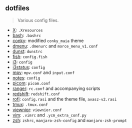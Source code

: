 ## dotfiles
> Various config files.

- [X](X): `.Xresources` 
- [bash](bash): `.bashrc` 
- [conky](conky): modified `conky_maia` theme
- [dmenu](dmenu): `.dmenurc` and `morce_menu_v1.conf`
- [dunst](dunst): `dunstrc`
- [fish](fish): `config.fish`
- [i3](i3): `config`
- [i3status](i3status): `config`
- [mpv](mpv): `mpv.conf` and `input.conf`
- [notes](notes): `config`
- [picom](picom): `picom.conf`
- [ranger](ranger): `rc.conf` and accompanying scripts
- [redshift](redshift): `redshift.conf`
- [rofi](rofi): `config.rasi` and the theme file, `avasz-v2.rasi`
- [tmux](tmux): `.tmux.conf`
- [viewnior](viewnior): `viewnior.conf`
- [vim](vim): `.vimrc` and `.ycm_extra_conf.py`
- [zsh](zsh): `zshrc`, `manjaro-zsh-config` and `manjaro-zsh-prompt`
